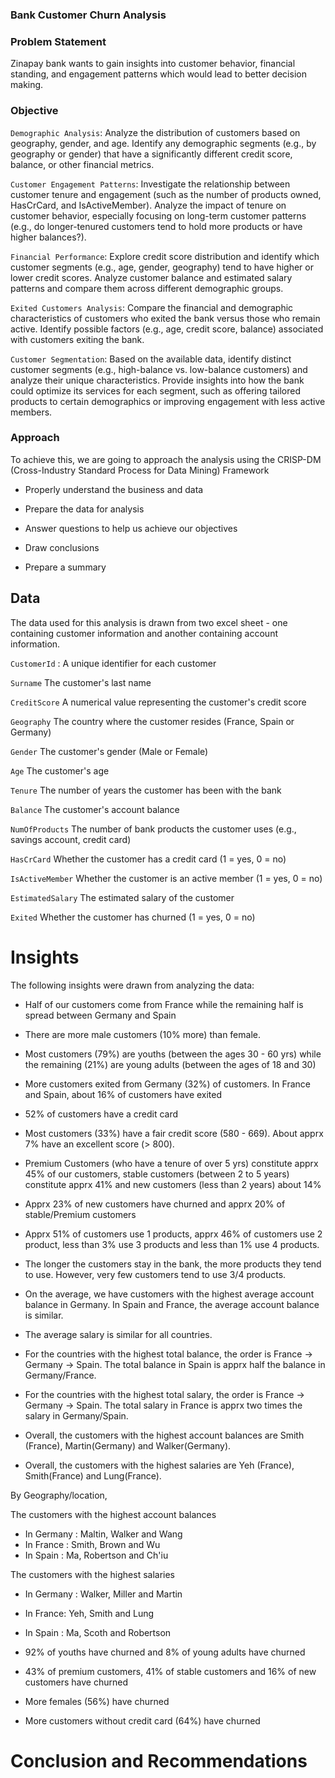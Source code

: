 ### Bank Customer Churn Analysis


### Problem Statement

Zinapay bank wants to gain insights into customer behavior, financial standing, and engagement patterns which would lead to better decision making. 

### Objective

`Demographic Analysis`:
Analyze the distribution of customers based on geography, gender, and age.
Identify any demographic segments (e.g., by geography or gender) that have a significantly different credit score, balance, or other financial metrics.

`Customer Engagement Patterns`:
Investigate the relationship between customer tenure and engagement (such as the number of products owned, HasCrCard, and IsActiveMember).
Analyze the impact of tenure on customer behavior, especially focusing on long-term customer patterns (e.g., do longer-tenured customers tend to hold more products or have higher balances?).

`Financial Performance`:
Explore credit score distribution and identify which customer segments (e.g., age, gender, geography) tend to have higher or lower credit scores.
Analyze customer balance and estimated salary patterns and compare them across different demographic groups.

`Exited Customers Analysis`:
Compare the financial and demographic characteristics of customers who exited the bank versus those who remain active.
Identify possible factors (e.g., age, credit score, balance) associated with customers exiting the bank.

`Customer Segmentation`:
Based on the available data, identify distinct customer segments (e.g., high-balance vs. low-balance customers) and analyze their unique characteristics.
Provide insights into how the bank could optimize its services for each segment, such as offering tailored products to certain demographics or improving engagement with less active members.


###  Approach

To achieve this, we are going to approach the analysis using the CRISP-DM (Cross-Industry Standard Process for Data Mining) Framework  

- Properly understand the business and data

- Prepare the data for analysis

-  Answer questions to help us achieve our objectives

- Draw conclusions

- Prepare a summary


## Data 

The data used for this analysis is drawn from two excel sheet - one containing customer information and another containing account information.

`CustomerId` : A unique identifier for each customer

`Surname`	The customer's last name

`CreditScore`	A numerical value representing the customer's credit score

`Geography`	The country where the customer resides (France, Spain or Germany)

`Gender`	The customer's gender (Male or Female)

`Age`	The customer's age

`Tenure`	The number of years the customer has been with the bank

`Balance`	The customer's account balance

`NumOfProducts`	The number of bank products the customer uses (e.g., savings account, credit card)

`HasCrCard`	Whether the customer has a credit card (1 = yes, 0 = no)

`IsActiveMember`	Whether the customer is an active member (1 = yes, 0 = no)

`EstimatedSalary`	The estimated salary of the customer

`Exited`	Whether the customer has churned (1 = yes, 0 = no)

# Insights

The following insights were drawn from analyzing the data:

-  Half of our customers come from France while the remaining half is spread between Germany and Spain

- There are more male customers (10% more) than female.

- Most customers (79%) are youths (between the ages 30 - 60 yrs) while the remaining (21%) are young adults (between the ages of 18 and 30)

- More customers exited from Germany (32%) of customers. In France and Spain, about 16% of customers have exited

- 52% of customers have a credit card

- Most customers (33%) have a fair credit score (580 - 669). About apprx 7% have an excellent score (> 800).

-  Premium Customers (who have a tenure of over 5 yrs) constitute apprx 45% of our customers, stable customers (between 2 to 5 years) constitute apprx 41% and new customers (less than 2 years) about 14%

- Apprx 23% of new customers have churned and apprx 20% of stable/Premium customers

- Apprx 51% of customers use 1 products, apprx 46% of customers use 2 product, less than 3% use 3 products and less than 1% use 4 products.

- The longer the customers stay in the bank, the more products they tend to use. However, very few customers tend to use 3/4 products. 

- On the average, we have customers with the highest average account balance in Germany. In Spain and France, the average account balance is similar. 

- The average salary is similar for all countries.

- For the countries with the highest total balance, the order is France -> Germany -> Spain. The total balance in Spain is apprx half the balance in Germany/France. 

- For the countries with the highest total salary, the order is France -> Germany -> Spain. The total salary in France is apprx two times the salary in Germany/Spain. 

- Overall, the customers with the highest account balances are Smith (France), Martin(Germany) and Walker(Germany).

- Overall, the customers with the highest salaries are Yeh (France), Smith(France) and Lung(France).

By Geography/location,

The customers with the highest account balances 
- In Germany : Maltin, Walker and Wang
- In France : Smith, Brown and Wu
- In Spain : Ma, Robertson and Ch'iu

The customers with the highest salaries
- In Germany : Walker, Miller and Martin
- In France: Yeh, Smith and Lung
- In Spain : Ma, Scoth and Robertson

- 92% of youths have churned and 8% of young adults have churned

- 43% of premium customers, 41% of stable customers and 16% of new customers have churned

- More females (56%) have churned

- More customers without credit card (64%) have churned

# Conclusion and Recommendations




